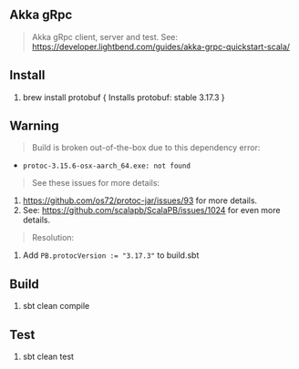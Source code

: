 Akka gRpc
---------
>Akka gRpc client, server and test.
>See: https://developer.lightbend.com/guides/akka-grpc-quickstart-scala/

Install
-------
1. brew install protobuf  { Installs protobuf: stable 3.17.3 }

Warning
-------
>Build is broken out-of-the-box due to this dependency error:
* ```protoc-3.15.6-osx-aarch_64.exe: not found```
>See these issues for more details:
1. https://github.com/os72/protoc-jar/issues/93 for more details.
2. See: https://github.com/scalapb/ScalaPB/issues/1024 for even more details.
>Resolution:
1. Add ```PB.protocVersion := "3.17.3"``` to build.sbt

Build
-----
1. sbt clean compile

Test
----
1. sbt clean test